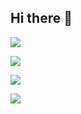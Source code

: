 ## Hi there 👋

![](https://github-readme-stats.vercel.app/api?username=FilippoPaganelli&theme=gruvbox&hide_border=false&include_all_commits=true&count_private=true)
<!-- ![](https://github-readme-streak-stats.herokuapp.com/?user=FilippoPaganelli&theme=dark&hide_border=false)<br/> -->
![](https://github-readme-stats.vercel.app/api/top-langs/?username=FilippoPaganelli&theme=gruvbox&hide_border=false&include_all_commits=true&count_private=true&exclude_repo=FilippoPaganelli.github.io&langs_count=8&layout=compact&hide=HTML)

[![](https://visitcount.itsvg.in/api?id=FilippoPaganelli&icon=0&color=2)](https://visitcount.itsvg.in)

![](https://komarev.com/ghpvc/?username=FilippoPaganelli)